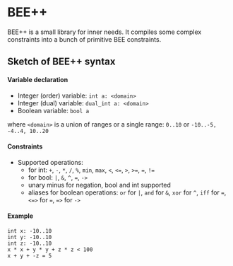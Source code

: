 BEE++
=====

BEE++ is a small library for inner needs. It compiles some complex 
constraints into a bunch of primitive BEE constraints.

Sketch of BEE++ syntax
----------------------

#### Variable declaration
* Integer (order) variable: `int a: <domain>`
* Integer (dual) variable: `dual_int a: <domain>`
* Boolean variable: `bool a`

where `<domain>` is a union of ranges or a single range: `0..10` or `-10..-5, -4..4, 10..20`
    
#### Constraints
* Supported operations: 
    * for int: `+`, `-`, `*`, `/`, `%`, `min`, `max`, `<`, `<=`, `>`, `>=`, `=`, `!=`
    * for bool: `|`, `&`, `^`, `=`, `->`
    * unary minus for negation, bool and int supported
    * aliases for boolean operations: `or` for `|`, `and` for `&`, `xor` for `^`, `iff` for `=`, `<=>` for `=`, `=>` for `->`
    
#### Example
```
int x: -10..10
int y: -10..10
int z: -10..10
x * x + y * y + z * z < 100
x + y + -z = 5
```